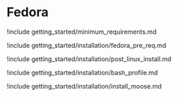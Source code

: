 # Fedora

!include getting_started/minimum_requirements.md

!include getting_started/installation/fedora_pre_req.md

!include getting_started/installation/post_linux_install.md

!include getting_started/installation/bash_profile.md

!include getting_started/installation/install_moose.md
